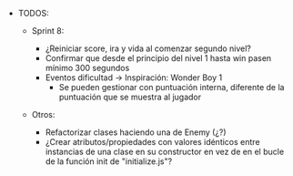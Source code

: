 - TODOS:
    - Sprint 8:
        - ¿Reiniciar score, ira y vida al comenzar segundo nivel?
        - Confirmar que desde el principio del nivel 1 hasta win pasen mínimo 300 segundos
        - Eventos dificultad -> Inspiración: Wonder Boy 1
            - Se pueden gestionar con puntuación interna, diferente de la puntuación que se muestra al jugador
        
    - Otros:
        - Refactorizar clases haciendo una de Enemy (¿?)
        - ¿Crear atributos/propiedades con valores idénticos entre instancias de una clase en su constructor en vez de en el bucle de la función init de "initialize.js"?
